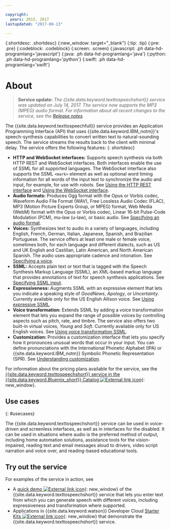 ```yaml
---

copyright:
  years: 2015, 2017
lastupdated: "2017-08-13"

---
```


{:shortdesc: .shortdesc}
{:new_window: target="_blank"}
{:tip: .tip}
{:pre: .pre}
{:codeblock: .codeblock}
{:screen: .screen}
{:javascript: .ph data-hd-programlang='javascript'}
{:java: .ph data-hd-programlang='java'}
{:python: .ph data-hd-programlang='python'}
{:swift: .ph data-hd-programlang='swift'}

# About

> **Service update:** *The {{site.data.keyword.texttospeechshort}} service was updated on July 14, 2017. The service now supports the MP3 (MPEG) audio format. For information about all recent changes to the service, see the [Release notes](/docs/services/text-to-speech/release-notes.html).*

The {{site.data.keyword.texttospeechfull}} service provides an Application Programming Interface (API) that uses {{site.data.keyword.IBM_notm}}'s speech-synthesis capabilities to convert written text to natural-sounding speech. The service streams the results back to the client with minimal delay. The service offers the following features:
{: shortdesc}

-   **HTTP and WebSocket interfaces:** Supports speech synthesis via both HTTP REST and WebSocket interfaces. Both interfaces enable the use of SSML for all supported languages. The WebSocket interface also supports the SSML `<mark>` element as well as optional word timing information for all words of the input text to synchronize the audio and input, for example, for use with robots. See [Using the HTTP REST interface](/docs/services/text-to-speech/http.html) and [Using the WebSocket interface](/docs/services/text-to-speech/websockets.html).
-   **Audio formats:** Produces Ogg format with the Opus or Vorbis codec, Waveform Audio File Format (WAV), Free Lossless Audio Codec (FLAC), MP3 (Motion Picture Experts Group, or MPEG) format, Web Media (WebM) format with the Opus or Vorbis codec, Linear 16-bit Pulse-Code Modulation (PCM), mu-law (u-law), or basic audio. See [Specifying an audio format](/docs/services/text-to-speech/http.html#format).
-   **Voices:** Synthesizes text to audio in a variety of languages, including English, French, German, Italian, Japanese, Spanish, and Brazilian Portuguese. The service offers at least one male or female voice, sometimes both, for each language and different dialects, such as US and UK English and Castilian, Latin American, and North American Spanish. The audio uses appropriate cadence and intonation. See [Specifying a voice](/docs/services/text-to-speech/http.html#voices).
-   **SSML:** Accepts plain text or text that is tagged with the Speech Synthesis Markup Language (SSML), an XML-based markup language that provides annotations of text for speech synthesis applications. See [Specifying SSML input](/docs/services/text-to-speech/http.html#ssml).
-   **Expressiveness:** Augments SSML with an expressive element that lets you indicate a speaking style of *GoodNews*, *Apology*, or *Uncertainty*. Currently available only for the US English Allison voice. See [Using expressive SSML](/docs/services/text-to-speech/http.html#expressive).
-   **Voice transformation:** Extends SSML by adding a voice transformation element that lets you expand the range of possible voices by controlling aspects such as pitch, rate, and timbre. The service also offers two built-in virtual voices, *Young* and *Soft*. Currently available only for US English voices. See [Using voice transformation SSML](/docs/services/text-to-speech/http.html#transformation).
-   **Customization:** Provides a customization interface that lets you specify how it pronounces unusual words that occur in your input. You can define pronunciations with the International Phonetic Alphabet (IPA) or {{site.data.keyword.IBM_notm}} Symbolic Phonetic Representation (SPR). See [Understanding customization](/docs/services/text-to-speech/custom-intro.html).

For information about the pricing plans available for the service, see the [{{site.data.keyword.texttospeechshort}} service in the {{site.data.keyword.Bluemix_short}} Catalog ![External link icon](../../icons/launch-glyph.svg "External link icon")](https://console.ng.bluemix.net/catalog/services/text-to-speech){: new_window}.

## Use cases
{: #usecases}

The {{site.data.keyword.texttospeechshort}} service can be used in voice-driven and screenless interfaces, as well as in interfaces for the disabled. It can be used in situations where audio is the preferred method of output, including home automation solutions, assistance tools for the vision-impaired, reading text and email messages aloud to drivers, video script narration and voice over, and reading-based educational tools.

## Try out the service

For examples of the service in action, see

-   A [quick demo ![External link icon](../../icons/launch-glyph.svg "External link icon")](https://text-to-speech-demo.mybluemix.net/){: new_window} of the {{site.data.keyword.texttospeechshort}} service that lets you enter text from which you can generate speech with different voices, including expressiveness and transformation where supported.
-   Applications in {{site.data.keyword.watson}} Developer Cloud [Starter Kits ![External link icon](../../icons/launch-glyph.svg "External link icon")](http://www.ibm.com/watson/developercloud/starter-kits.html){: new_window} that demonstrate the {{site.data.keyword.texttospeechshort}} service.
